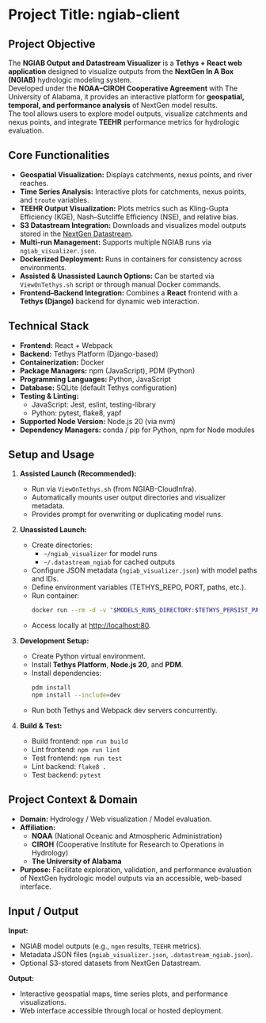 # Project Title: **ngiab-client**

## Project Objective  
The **NGIAB Output and Datastream Visualizer** is a **Tethys + React web application** designed to visualize outputs from the **NextGen In A Box (NGIAB)** hydrologic modeling system.  
Developed under the **NOAA–CIROH Cooperative Agreement** with The University of Alabama, it provides an interactive platform for **geospatial, temporal, and performance analysis** of NextGen model results.  
The tool allows users to explore model outputs, visualize catchments and nexus points, and integrate **TEEHR** performance metrics for hydrologic evaluation.

## Core Functionalities  
- **Geospatial Visualization:** Displays catchments, nexus points, and river reaches.  
- **Time Series Analysis:** Interactive plots for catchments, nexus points, and `troute` variables.  
- **TEEHR Output Visualization:** Plots metrics such as Kling-Gupta Efficiency (KGE), Nash–Sutcliffe Efficiency (NSE), and relative bias.  
- **S3 Datastream Integration:** Downloads and visualizes model outputs stored in the [NextGen Datastream](https://github.com/CIROH-UA/ngen-datastream).  
- **Multi-run Management:** Supports multiple NGIAB runs via `ngiab_visualizer.json`.  
- **Dockerized Deployment:** Runs in containers for consistency across environments.  
- **Assisted & Unassisted Launch Options:** Can be started via `ViewOnTethys.sh` script or through manual Docker commands.  
- **Frontend–Backend Integration:** Combines a **React** frontend with a **Tethys (Django)** backend for dynamic web interaction.  

## Technical Stack  
- **Frontend:** React + Webpack  
- **Backend:** Tethys Platform (Django-based)  
- **Containerization:** Docker  
- **Package Managers:** npm (JavaScript), PDM (Python)  
- **Programming Languages:** Python, JavaScript  
- **Database:** SQLite (default Tethys configuration)  
- **Testing & Linting:**  
  - JavaScript: Jest, eslint, testing-library  
  - Python: pytest, flake8, yapf  
- **Supported Node Version:** Node.js 20 (via nvm)  
- **Dependency Managers:** conda / pip for Python, npm for Node modules  

## Setup and Usage  
1. **Assisted Launch (Recommended):**  
   - Run via `ViewOnTethys.sh` (from NGIAB-CloudInfra).  
   - Automatically mounts user output directories and visualizer metadata.  
   - Provides prompt for overwriting or duplicating model runs.  

2. **Unassisted Launch:**  
   - Create directories:  
     - `~/ngiab_visualizer` for model runs  
     - `~/.datastream_ngiab` for cached outputs  
   - Configure JSON metadata (`ngiab_visualizer.json`) with model paths and IDs.  
   - Define environment variables (TETHYS_REPO, PORT, paths, etc.).  
   - Run container:  
     ```bash
     docker run --rm -d -v "$MODELS_RUNS_DIRECTORY:$TETHYS_PERSIST_PATH/ngiab_visualizer"        -v "$DATASTREAM_DIRECTORY:$TETHYS_PERSIST_PATH/.datastream_ngiab"        -p "$NGINX_PORT:$NGINX_PORT"        --name "$TETHYS_CONTAINER_NAME" "${TETHYS_REPO}:${TETHYS_TAG}"
     ```  
   - Access locally at [http://localhost:80](http://localhost:80).  

3. **Development Setup:**  
   - Create Python virtual environment.  
   - Install **Tethys Platform**, **Node.js 20**, and **PDM**.  
   - Install dependencies:  
     ```bash
     pdm install
     npm install --include=dev
     ```  
   - Run both Tethys and Webpack dev servers concurrently.  

4. **Build & Test:**  
   - Build frontend: `npm run build`  
   - Lint frontend: `npm run lint`  
   - Test frontend: `npm run test`  
   - Lint backend: `flake8 .`  
   - Test backend: `pytest`  

## Project Context & Domain  
- **Domain:** Hydrology / Web visualization / Model evaluation.  
- **Affiliation:**  
  - **NOAA** (National Oceanic and Atmospheric Administration)  
  - **CIROH** (Cooperative Institute for Research to Operations in Hydrology)  
  - **The University of Alabama**  
- **Purpose:** Facilitate exploration, validation, and performance evaluation of NextGen hydrologic model outputs via an accessible, web-based interface.  

## Input / Output  
**Input:**  
- NGIAB model outputs (e.g., `ngen` results, `TEEHR` metrics).  
- Metadata JSON files (`ngiab_visualizer.json`, `.datastream_ngiab.json`).  
- Optional S3-stored datasets from NextGen Datastream.  

**Output:**  
- Interactive geospatial maps, time series plots, and performance visualizations.  
- Web interface accessible through local or hosted deployment.  
